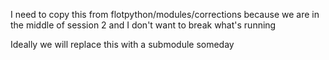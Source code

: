 I need to copy this from flotpython/modules/corrections because we are in the middle of session 2 and I don't want to break what's running

Ideally we will replace this with a submodule someday

